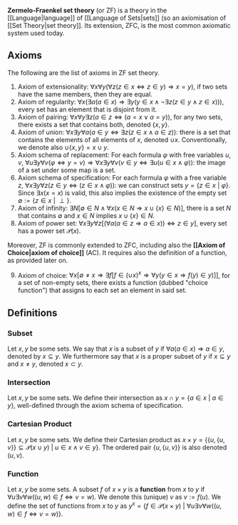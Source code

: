 **Zermelo-Fraenkel set theory** (or ZF) is a theory in the [[Language|language]] of [[Language of Sets|sets]] (so an axiomisation of [[Set Theory|set theory]]. Its extension, ZFC, is the most common axiomatic system used today.
## Axioms
The following are the list of axioms in ZF set theory.
1. Axiom of extensionality: $\forall x\forall y(\forall z(z\in x \Leftrightarrow z\in y) \Rightarrow x=y)$, if two sets have the same members, then they are equal.
2. Axiom of regularity: $\forall x(\exists a(a\in x)\Rightarrow \exists y(y\in x\wedge \neg\exists z(z\in y\wedge z\in x)))$, every set has an element that is disjoint from it.
3. Axiom of pairing: $\forall x \forall y\exists z (a\in z\Leftrightarrow(a=x\vee a=y))$, for any two sets, there exists a set that contains both, denoted $\{x,y\}$.
4. Axiom of union: $\forall x\exists y\forall a(a\in y\Leftrightarrow \exists z(z\in x\wedge a\in z))$: there is a set that contains the elements of all elements of $x$, denoted $\cup x$. Conventionally, we denote also $\cup\{x,y\} = x\cup y$.
5. Axiom schema of replacement: For each formula $\varphi$ with free variables $u,v$, $\forall u\exists y\forall v (\varphi \Leftrightarrow y=v)\Rightarrow \forall x\exists y\forall v(v\in y\Leftrightarrow \exists u(u\in x\wedge \varphi))$: the image of a set under some map is a set.
6. Axiom schema of specification: For each formula $\varphi$ with a free variable $z$, $\forall x\exists y\forall z (z\in y\Leftrightarrow (z\in x\wedge \varphi))$: we can construct sets $y = \{z\in x\ |\ \varphi\}$. Since $\exists x (x=x)$ is valid, this also implies the existence of the empty set $\emptyset := \{z\in x\ |\ \perp\}$.
7. Axiom of infinity: $\exists N [\emptyset\in N \wedge \forall x(x\in N\Rightarrow x\cup\{x\}\in N)]$, there is a set $N$ that contains $\emptyset$ and $x\in N$ implies $x\cup \{x\}\in N$.
8. Axiom of power set: $\forall x \exists y\forall z[(\forall a (a\in z\Rightarrow a\in x))\Leftrightarrow z\in y]$, every set has a power set $\mathcal{P}(x)$.

Moreover, ZF is commonly extended to ZFC, including also the **[[Axiom of Choice|axiom of choice]]** (AC). It requires also the definition of a function, as provided later on.

9. Axiom of choice: $\forall x [\emptyset\neq x \Rightarrow \exists f [f\in (\cup x)^x\Rightarrow \forall y(y\in x\Rightarrow f(y)\in y)]]$, for a set of non-empty sets, there exists a function (dubbed "choice function") that assigns to each set an element in said set.
## Definitions
### Subset
Let $x,y$ be some sets. We say that $x$ is a subset of $y$ if $\forall a (a\in x)\Rightarrow a\in y$, denoted by $x\subseteq y$. We furthermore say that $x$ is a proper subset of $y$ if $x\subseteq y$ and $x\neq y$, denoted $x\subset y$.
### Intersection
Let $x,y$ be some sets. We define their intersection as $x\cap y = \{a\in x\ |\ a\in y\}$, well-defined through the axiom schema of specification.
### Cartesian Product
Let $x,y$ be some sets. We define their Cartesian product as $x\times y = \{\{u,\{u,v\}\}\subseteq\mathcal{P}(x\cup y)\ |\ u\in x\wedge v\in y\}$. The ordered pair $\{u,\{u,v\}\}$ is also denoted $(u,v)$.
### Function
Let $x,y$ be some sets. A subset $f$ of $x\times y$ is a **function** from $x$ to $y$ if $\forall u\exists v\forall w((u,w)\in f \Leftrightarrow v = w)$. We denote this (unique) $v$ as $v := f(u)$.
We define the set of functions from $x$ to $y$ as $y^x = \{f\in\mathcal{P}(x\times y)\ |\ \forall u\exists v\forall w((u,w)\in f \Leftrightarrow v = w)\}$.